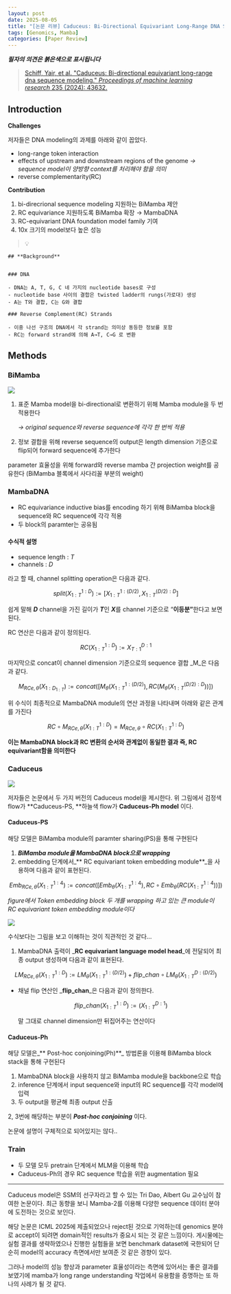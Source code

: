 ```yaml
---
layout: post
date: 2025-08-05
title: "[논문 리뷰] Caduceus: Bi-Directional Equivariant Long-Range DNA Sequence Modeling"
tags: [Genomics, Mamba]
categories: [Paper Review]
---
```


<span class="notion-red">_**필자의 의견은 붉은색으로 표시됩니다**_</span>


> [Schiff, Yair, et al. "Caduceus: Bi-directional equivariant long-range dna sequence modeling." ](https://pmc.ncbi.nlm.nih.gov/articles/PMC12189541/)[_Proceedings of machine learning research_](https://pmc.ncbi.nlm.nih.gov/articles/PMC12189541/)[ 235 (2024): 43632.](https://pmc.ncbi.nlm.nih.gov/articles/PMC12189541/)



## Introduction


**Challenges**


저자들은 DNA modeling의 과제를 아래와 같이 꼽았다.

- long-range token interaction
- effects of upstream and downstream regions of the genome 
_→ sequence model이 양방향 context를 처리해야 함을 의미_
- reverse complementarity(RC)

**Contribution**

1. bi-direcrional sequence modeling 지원하는 BiMamba 제안
1. RC equivariance 지원하도록 BiMamba 확장 → MambaDNA
1. RC-equivariant DNA foundation model family 기여
1. 10x 크기의 model보다 높은 성능

> 💡 


	## **Background**


	### DNA

	- DNA는 A, T, G, C 네 가지의 nucleotide bases로 구성
	- nucleotide base 사이의 결합은 twisted ladder의 rungs(가로대) 생성
	- A는 T와 결합, C는 G와 결합

	### Reverse Complement(RC) Strands

	- 이중 나선 구조의 DNA에서 각 strand는 의미상 동등한 정보를 포함
	- RC는 forward strand에 의해 A→T, C→G 로 변환


## Methods



### BiMamba


![](https://prod-files-secure.s3.us-west-2.amazonaws.com/542b861c-36a8-4051-84e5-8804b6728dba/2c247d59-7815-4980-99f0-8f0d21f445a7/image.png?X-Amz-Algorithm=AWS4-HMAC-SHA256&X-Amz-Content-Sha256=UNSIGNED-PAYLOAD&X-Amz-Credential=ASIAZI2LB466SIPRPJHA%2F20250907%2Fus-west-2%2Fs3%2Faws4_request&X-Amz-Date=20250907T131305Z&X-Amz-Expires=3600&X-Amz-Security-Token=IQoJb3JpZ2luX2VjEDwaCXVzLXdlc3QtMiJGMEQCIDZ5zWvJxmJaaeH6vG0mWfMY%2FV8gN5ChAhbs1Hkq%2FzUQAiAqbx2oUjm3Rw4qMTu%2BdT%2BbmtFvvIi5KKNcyGcW0mSSlyqIBAil%2F%2F%2F%2F%2F%2F%2F%2F%2F%2F8BEAAaDDYzNzQyMzE4MzgwNSIMuHUf68pV3e6ZJw4XKtwDC5gfy%2BaBko%2Ff8fuPOs7CROoZgdVF9cHE%2F9zHebBfRrZ3MC3Lrn5mpqknZkh60HUqBNa9PzSyvHGyxxRrugwgYuAOkmPfW8qTFOmztspZ8YwoG96quGKtVjiM6Y0tkiEf8uMf1sfHzNuoQWSmWgM3K6dTDR34FO8JzaJ1W0yAzQJa4%2FL2j3MskEOsUW6smaE7CKAzjp%2F4I%2BNCtGceVHQMmUB0WjZtmYPlAPZFsKqRuKAddqCU3e2XmZ8aA9F349DTQxFcWQEEytFGTE57wAteUrDp6yZ%2Bw%2B35kONILzUgq9uOiHVZAfIR8KWoNYQipmcXELvLv2pL4Ex2feEj%2Bobh2%2BSoO8au%2BPNrwUtNsKv%2FHQoQYIcvw822qF7k74OhiY4i7jRNHvx0RhUUn8m%2FP1fB4R6fzWliQkD3UrQ1eCjumIScYa8HhgwuN0w0RkiDffeKQBkeSKWuE22VX5iY39J1yPSraDb%2Fn%2BBjmKG2IINEJXc%2Fl%2FwQ8ZLAg1KaUhnF6oVJ4FXLCm0mD5b5QGMur58uXBfxjWfNeg5LBeVRomJld0yYoZN2U%2FKxodD572nnMv9JD24ojo1QwwnmgKjriQizjycwbz%2FVY7QUeHlPT8IpgJWtuv1QOXttLFQywqcws%2Bf1xQY6pgHM4TVsSPDYKBro6146dHk884GOwbXgVkSud%2FcysqJwwxfqC2%2BQMebbAgnU%2FLJkxTdgbIdPO%2FFVoaa84u4fQbw1EQD6%2BFDd0JwIR0jY373LzCtvxMroT3CIq7DtRY4IixtlnCMN9UWpUrTYXz3i5uBUlpqsmNMFU0IW5Qh5TZoM2TuxHTsQaR%2B%2BQrywxQJ43h8IdDMPYKZrBkI8B8J1ZgHd7E5y%2BGoc&X-Amz-Signature=09ab3217f2a10a1ed6d7e9935747897c9387c5dd21bf48e2903eac8b165c1799&X-Amz-SignedHeaders=host&x-amz-checksum-mode=ENABLED&x-id=GetObject)

1. 표준 Mamba model을 bi-directional로 변환하기 위해 Mamba module을 두 번 적용한다

	_→ original sequence와 reverse sequence에 각각 한 번씩 적용_

1. 정보 결합을 위해 reverse sequence의 output은 length dimension 기준으로 flip되어 forward sequence에 추가한다

parameter 효율성을 위해 forward와 reverse mamba 간 projection weight를 공유한다 (BiMamba 블록에서 사다리꼴 부분의 weight)



### MambaDNA

- RC equivariance inductive bias를 encoding 하기 위해 BiMamba block을 sequence와 RC sequence에 각각 적용
- 두 block의 paramter는 공유됨


#### 수식적 설명

- sequence length : _T_
- channels : _D_

라고 할 때,  channel splitting operation은 다음과 같다.


$$
split(X^{1:D}_{1:T}):=[X^{1:(D/2)}_{1:T},X^{(D/2):D}_{1:T}]
$$


<span class="notion-red">쉽게 말해 </span><span class="notion-red">_**D**_</span><span class="notion-red"> channel을 가진 길이가 </span><span class="notion-red">_**T**_</span><span class="notion-red">인 </span><span class="notion-red">_**X**_</span><span class="notion-red">를 channel 기준으로 “</span><span class="notion-red">**이등분”**</span><span class="notion-red">한다고 보면 된다.</span>


RC 연산은 다음과 같이 정의된다.


$$
RC(X^{1:D}_{1:T}):=X^{D:1}_{T:1}
$$


마지막으로 concat이 channel dimension 기준으로의 sequence 결합 _M_은 다음과 같다.


$$
M_{RCe,\theta}(X_{1:D_{1:T}}):=concat([M_{\theta}(X^{1:(D/2)}_{1:T}),RC(M_{\theta}(X^{(D/2):D}_{1:T}))])
$$


위 수식이 최종적으로 MambaDNA module의 연산 과정을 나타내며 아래와 같은 관계를 가진다


$$
RC\circ M_{RCe,\theta}(X^{1:D}_{1:T}) = M_{RCe,\theta} \circ RC(X^{1:D}_{1:T})
$$


**이는 MambaDNA block과 RC 변환의 순서와 관계없이 동일한 결과 즉, RC equivariant함을 의미한다**



### Caduceus


![](https://prod-files-secure.s3.us-west-2.amazonaws.com/542b861c-36a8-4051-84e5-8804b6728dba/f94a60d7-8145-473b-aef9-7c68d3ec604a/image.png?X-Amz-Algorithm=AWS4-HMAC-SHA256&X-Amz-Content-Sha256=UNSIGNED-PAYLOAD&X-Amz-Credential=ASIAZI2LB466SIPRPJHA%2F20250907%2Fus-west-2%2Fs3%2Faws4_request&X-Amz-Date=20250907T131305Z&X-Amz-Expires=3600&X-Amz-Security-Token=IQoJb3JpZ2luX2VjEDwaCXVzLXdlc3QtMiJGMEQCIDZ5zWvJxmJaaeH6vG0mWfMY%2FV8gN5ChAhbs1Hkq%2FzUQAiAqbx2oUjm3Rw4qMTu%2BdT%2BbmtFvvIi5KKNcyGcW0mSSlyqIBAil%2F%2F%2F%2F%2F%2F%2F%2F%2F%2F8BEAAaDDYzNzQyMzE4MzgwNSIMuHUf68pV3e6ZJw4XKtwDC5gfy%2BaBko%2Ff8fuPOs7CROoZgdVF9cHE%2F9zHebBfRrZ3MC3Lrn5mpqknZkh60HUqBNa9PzSyvHGyxxRrugwgYuAOkmPfW8qTFOmztspZ8YwoG96quGKtVjiM6Y0tkiEf8uMf1sfHzNuoQWSmWgM3K6dTDR34FO8JzaJ1W0yAzQJa4%2FL2j3MskEOsUW6smaE7CKAzjp%2F4I%2BNCtGceVHQMmUB0WjZtmYPlAPZFsKqRuKAddqCU3e2XmZ8aA9F349DTQxFcWQEEytFGTE57wAteUrDp6yZ%2Bw%2B35kONILzUgq9uOiHVZAfIR8KWoNYQipmcXELvLv2pL4Ex2feEj%2Bobh2%2BSoO8au%2BPNrwUtNsKv%2FHQoQYIcvw822qF7k74OhiY4i7jRNHvx0RhUUn8m%2FP1fB4R6fzWliQkD3UrQ1eCjumIScYa8HhgwuN0w0RkiDffeKQBkeSKWuE22VX5iY39J1yPSraDb%2Fn%2BBjmKG2IINEJXc%2Fl%2FwQ8ZLAg1KaUhnF6oVJ4FXLCm0mD5b5QGMur58uXBfxjWfNeg5LBeVRomJld0yYoZN2U%2FKxodD572nnMv9JD24ojo1QwwnmgKjriQizjycwbz%2FVY7QUeHlPT8IpgJWtuv1QOXttLFQywqcws%2Bf1xQY6pgHM4TVsSPDYKBro6146dHk884GOwbXgVkSud%2FcysqJwwxfqC2%2BQMebbAgnU%2FLJkxTdgbIdPO%2FFVoaa84u4fQbw1EQD6%2BFDd0JwIR0jY373LzCtvxMroT3CIq7DtRY4IixtlnCMN9UWpUrTYXz3i5uBUlpqsmNMFU0IW5Qh5TZoM2TuxHTsQaR%2B%2BQrywxQJ43h8IdDMPYKZrBkI8B8J1ZgHd7E5y%2BGoc&X-Amz-Signature=3e46cd2afc1fe503d12099dacd6fb0413ed9b87f3bbcfc1a7479125bd3610170&X-Amz-SignedHeaders=host&x-amz-checksum-mode=ENABLED&x-id=GetObject)


저자들은 논문에서 두 가지 버전의 Caduceus model을 제시한다. 위 그림에서 검정색 flow가 **Caduceus-PS, **하늘색 flow가 **Caduceus-Ph model** 이다.



#### Caduceus-PS


해당 모델은 BiMamba module의 paramter sharing(PS)을 통해 구현된다

1. _**BiMamba module을 MambaDNA block으로 wrapping**_
1. embedding 단계에서_** RC equivariant token embedding module**_을 사용하며 다음과 같이 표현된다.

$$
Emb_{RCe,\theta}(X^{1:4}_{1:T}):=concat([Emb_{\theta}(X^{1:4}_{1:T}),RC \circ Emb_{\theta}(RC(X^{1:4}_{1:T}))])
$$


_figure에서 Token embedding block 두 개를 wrapping 하고 있는 큰 module이 RC equivariant token embedding module이다_


![](https://prod-files-secure.s3.us-west-2.amazonaws.com/542b861c-36a8-4051-84e5-8804b6728dba/b175e4da-71eb-4e91-8c23-a06dabe673c9/image.png?X-Amz-Algorithm=AWS4-HMAC-SHA256&X-Amz-Content-Sha256=UNSIGNED-PAYLOAD&X-Amz-Credential=ASIAZI2LB466SIPRPJHA%2F20250907%2Fus-west-2%2Fs3%2Faws4_request&X-Amz-Date=20250907T131305Z&X-Amz-Expires=3600&X-Amz-Security-Token=IQoJb3JpZ2luX2VjEDwaCXVzLXdlc3QtMiJGMEQCIDZ5zWvJxmJaaeH6vG0mWfMY%2FV8gN5ChAhbs1Hkq%2FzUQAiAqbx2oUjm3Rw4qMTu%2BdT%2BbmtFvvIi5KKNcyGcW0mSSlyqIBAil%2F%2F%2F%2F%2F%2F%2F%2F%2F%2F8BEAAaDDYzNzQyMzE4MzgwNSIMuHUf68pV3e6ZJw4XKtwDC5gfy%2BaBko%2Ff8fuPOs7CROoZgdVF9cHE%2F9zHebBfRrZ3MC3Lrn5mpqknZkh60HUqBNa9PzSyvHGyxxRrugwgYuAOkmPfW8qTFOmztspZ8YwoG96quGKtVjiM6Y0tkiEf8uMf1sfHzNuoQWSmWgM3K6dTDR34FO8JzaJ1W0yAzQJa4%2FL2j3MskEOsUW6smaE7CKAzjp%2F4I%2BNCtGceVHQMmUB0WjZtmYPlAPZFsKqRuKAddqCU3e2XmZ8aA9F349DTQxFcWQEEytFGTE57wAteUrDp6yZ%2Bw%2B35kONILzUgq9uOiHVZAfIR8KWoNYQipmcXELvLv2pL4Ex2feEj%2Bobh2%2BSoO8au%2BPNrwUtNsKv%2FHQoQYIcvw822qF7k74OhiY4i7jRNHvx0RhUUn8m%2FP1fB4R6fzWliQkD3UrQ1eCjumIScYa8HhgwuN0w0RkiDffeKQBkeSKWuE22VX5iY39J1yPSraDb%2Fn%2BBjmKG2IINEJXc%2Fl%2FwQ8ZLAg1KaUhnF6oVJ4FXLCm0mD5b5QGMur58uXBfxjWfNeg5LBeVRomJld0yYoZN2U%2FKxodD572nnMv9JD24ojo1QwwnmgKjriQizjycwbz%2FVY7QUeHlPT8IpgJWtuv1QOXttLFQywqcws%2Bf1xQY6pgHM4TVsSPDYKBro6146dHk884GOwbXgVkSud%2FcysqJwwxfqC2%2BQMebbAgnU%2FLJkxTdgbIdPO%2FFVoaa84u4fQbw1EQD6%2BFDd0JwIR0jY373LzCtvxMroT3CIq7DtRY4IixtlnCMN9UWpUrTYXz3i5uBUlpqsmNMFU0IW5Qh5TZoM2TuxHTsQaR%2B%2BQrywxQJ43h8IdDMPYKZrBkI8B8J1ZgHd7E5y%2BGoc&X-Amz-Signature=726627617525129a3377e2883ab221854a5c07c26c3c47a229f08110b8662fd2&X-Amz-SignedHeaders=host&x-amz-checksum-mode=ENABLED&x-id=GetObject)


<span class="notion-red">수식보다는 그림을 보고 이해하는 것이 직관적인 것 같다…</span>

1. MambaDNA 출력이 _**RC equivariant language model head**_에 전달되어 최종 output 생성하며 다음과 같이 표현된다.

$$
LM_{RCe,\theta}(X^{1:D}_{1:T}):= LM_{\theta}(X^{1:(D/2)}_{1:T})+flip\_chan\circ LM_{\theta}(X^{D:(D/2)}_{1:T})
$$

- 채널 flip 연산인 _**flip\_chan**_은 다음과 같이 정의한다.

	$$
	flip\_chan(X^{1:D}_{1:T}):=(X^{D:1}_{1:T})
	$$


	말 그대로 channel dimension만 뒤집어주는 연산이다



#### Caduceus-Ph


해당 모델은_** Post-hoc conjoining(Ph)**_ 방법론을 이용해 BiMamba block stack을 통해 구현된다

1. MambaDNA block을 사용하지 않고 BiMamba module을 backbone으로 학습
1. inference 단계에서 input sequence와 input의 RC sequence를 각각 model에 입력
1. 두 output을 평균해 최종 output 산출

2, 3번에 해당하는 부분이 _**Post-hoc conjoining**_ 이다.


<span class="notion-red">논문에 설명이 구체적으로 되어있지는 않다..</span>



### Train

- 두 모델 모두 pretrain 단계에서 MLM을 이용해 학습
- Caduceus-Ph의 경우 RC sequence 학습을 위한 augmentation 필요

---


<span class="notion-red">Caduceus model은 SSM의 선구자라고 할 수 있는 Tri Dao, Albert Gu 교수님이 참여한 논문이다. 최근 동향을 보니 Mamba-2를 이용해 다양한 sequence 데이터 분야에 도전하는 것으로 보인다.</span>


<span class="notion-red">해당 논문은 ICML 2025에 제출되었으나 reject된 것으로 기억하는데 genomics 분야로 accept이 되려면 domain적인 results가 중요시 되는 것 같은 느낌이다. 게시물에는 실험 결과를 생략하였으나 진행한 실험들을 보면 benchmark dataset에 국한되어 단순히 model의 accuracy 측면에서만 보여준 것 같은 경향이 있다.</span>


<span class="notion-red">그러나 model의 성능 향상과 parameter 효율성이라는 측면에 있어서는 좋은 결과를 보였기에 mamba가 long range understanding 작업에서 유용함을 증명하는 또 하나의 사례가 될 것 같다.</span>

